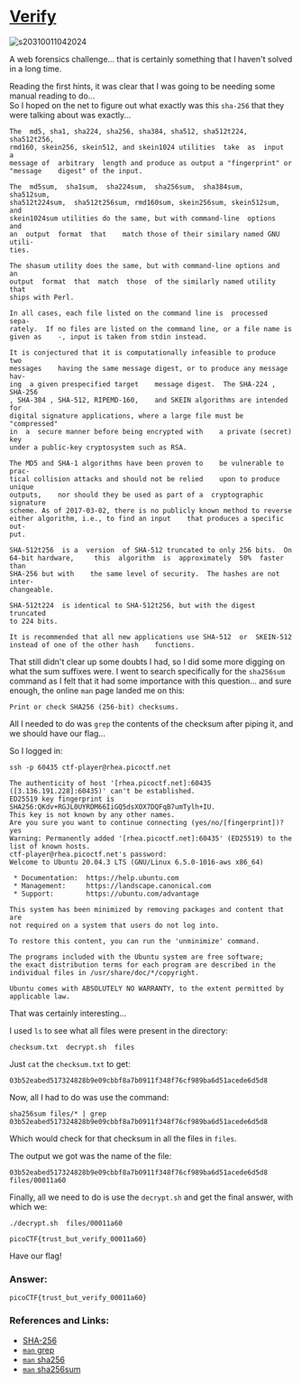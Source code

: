 # <a href="https://play.picoctf.org/practice/challenge/450">Verify</a>
![s20310011042024](https://a.okmd.dev/md/6728e1b037b61.png)

A web forensics challenge... that is certainly something that I haven't solved in a long time. 

Reading the first hints, it was clear that I was going to be needing some manual reading to do...<br>
So I hoped on the net to figure out what exactly was this ``sha-256`` that they were talking about was exactly...
```
The  md5, sha1, sha224, sha256, sha384, sha512, sha512t224, sha512t256, 
rmd160, skein256, skein512, and skein1024 utilities  take  as  input  a
message	of  arbitrary  length and produce as output a "fingerprint" or
"message	digest"	of the input.

The  md5sum,  sha1sum,  sha224sum,  sha256sum,  sha384sum,   sha512sum,
sha512t224sum,  sha512t256sum, rmd160sum, skein256sum, skein512sum, and
skein1024sum utilities do the same, but with command-line  options  and
an  output  format  that	match those of their similary named GNU	utili-
ties.

The shasum utility does the same, but with command-line options and  an
output  format  that  match  those  of the similarly named utility that
ships with Perl.

In all cases, each file listed on the command line is  processed	 sepa-
rately.	 If no files are listed	on the command line, or	a file name is
given as	-, input is taken from stdin instead.

It is conjectured that it is computationally infeasible to produce  two
messages	having the same	message	digest,	or to produce any message hav-
ing  a given prespecified target	message	digest.	 The SHA-224 , SHA-256
, SHA-384 , SHA-512, RIPEMD-160,	and SKEIN algorithms are intended  for
digital signature applications, where a large file must be "compressed"
in  a  secure manner before being encrypted with	a private (secret) key
under a public-key cryptosystem such as RSA.

The MD5 and SHA-1 algorithms have been proven to	be vulnerable to prac-
tical collision attacks and should not be relied	upon to	produce	unique
outputs,	nor should they	be used	as part	of a  cryptographic  signature
scheme.	As of 2017-03-02, there	is no publicly known method to reverse
either algorithm, i.e., to find an input	that produces a	specific  out-
put.

SHA-512t256  is	a  version  of SHA-512 truncated to only 256 bits.  On
64-bit hardware,	 this  algorithm  is  approximately  50%  faster  than
SHA-256 but with	the same level of security.  The hashes	are not	inter-
changeable.

SHA-512t224  is identical to SHA-512t256, but with the digest truncated
to 224 bits.

It is recommended that all new applications use	SHA-512	 or  SKEIN-512
instead of one of the other hash	functions.
```

That still didn't clear up some doubts I had, so I did some more digging on what the sum suffixes were.
I went to search specifically for the ``sha256sum`` command as I felt that it had some importance with this question...
and sure enough, the online ``man`` page landed me on this:
```
Print or check SHA256 (256-bit) checksums. 
```

All I needed to do was ``grep`` the contents of the checksum after piping it, and we should have our flag...

So I logged in:
```
ssh -p 60435 ctf-player@rhea.picoctf.net
```
```
The authenticity of host '[rhea.picoctf.net]:60435 ([3.136.191.228]:60435)' can't be established.
ED25519 key fingerprint is SHA256:QKdv+RGJL0UYRDM66IiGQ5dsXOX7DQFqB7umTylh+IU.
This key is not known by any other names.
Are you sure you want to continue connecting (yes/no/[fingerprint])? yes
Warning: Permanently added '[rhea.picoctf.net]:60435' (ED25519) to the list of known hosts.
ctf-player@rhea.picoctf.net's password:
Welcome to Ubuntu 20.04.3 LTS (GNU/Linux 6.5.0-1016-aws x86_64)

 * Documentation:  https://help.ubuntu.com
 * Management:     https://landscape.canonical.com
 * Support:        https://ubuntu.com/advantage

This system has been minimized by removing packages and content that are
not required on a system that users do not log into.

To restore this content, you can run the 'unminimize' command.

The programs included with the Ubuntu system are free software;
the exact distribution terms for each program are described in the
individual files in /usr/share/doc/*/copyright.

Ubuntu comes with ABSOLUTELY NO WARRANTY, to the extent permitted by applicable law.
```

That was certainly interesting...

I used ``ls`` to see what all files were present in the directory:
```
checksum.txt  decrypt.sh  files
```

Just ``cat`` the ``checksum.txt`` to get:
```
03b52eabed517324828b9e09cbbf8a7b0911f348f76cf989ba6d51acede6d5d8
```

Now, all I had to do was use the command:
```
sha256sum files/* | grep 03b52eabed517324828b9e09cbbf8a7b0911f348f76cf989ba6d51acede6d5d8
```
Which would check for that checksum in all the files in ``files``.

The output we got was the name of the file:
```
03b52eabed517324828b9e09cbbf8a7b0911f348f76cf989ba6d51acede6d5d8  files/00011a60
```

Finally, all we need to do is use the ``decrypt.sh`` and get the final answer, with which we:
```
./decrypt.sh  files/00011a60
```
```
picoCTF{trust_but_verify_00011a60}
```
Have our flag!

### Answer:
```
picoCTF{trust_but_verify_00011a60}
```

### References and Links:
- <a href="https://www.simplilearn.com/tutorials/cyber-security-tutorial/sha-256-algorithm">SHA-256</a>
- <a href="https://man7.org/linux/man-pages/man1/grep.1.html">``man`` grep</a>
- <a href="https://man.freebsd.org/cgi/man.cgi?query=sha256&sektion=1">``man`` sha256</a>
- <a href="https://linux.die.net/man/1/sha256sum">``man`` sha256sum</a>
